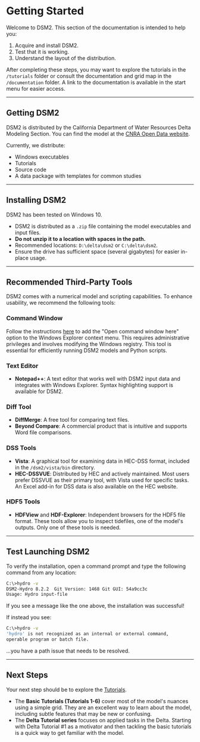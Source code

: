 # Getting Started

Welcome to DSM2. This section of the documentation is intended to help you:

1. Acquire and install DSM2.
2. Test that it is working.
3. Understand the layout of the distribution.

After completing these steps, you may want to explore the tutorials in the `/tutorials` folder or consult the documentation and grid map in the `/documentation` folder. A link to the documentation is available in the start menu for easier access.

---

## Getting DSM2

DSM2 is distributed by the California Department of Water Resources Delta Modeling Section. You can find the model at the [CNRA Open Data website](https://data.cnra.ca.gov/dataset/dsm2).

Currently, we distribute:

- Windows executables
- Tutorials
- Source code
- A data package with templates for common studies

---

## Installing DSM2

DSM2 has been tested on Windows 10.

- DSM2 is distributed as a `.zip` file containing the model executables and input files.
- **Do not unzip it to a location with spaces in the path.**
- Recommended locations: `D:\delta\dsm2` or `C:\delta\dsm2`.
- Ensure the drive has sufficient space (several gigabytes) for easier in-place usage.

---

## Recommended Third-Party Tools

DSM2 comes with a numerical model and scripting capabilities. To enhance usability, we recommend the following tools:

### Command Window
Follow the instructions [here](https://www.windowscentral.com/add-open-command-window-here-back-context-menu-windows-10) to add the "Open command window here" option to the Windows Explorer context menu. This requires administrative privileges and involves modifying the Windows registry. This tool is essential for efficiently running DSM2 models and Python scripts.

### Text Editor
- **Notepad++**: A text editor that works well with DSM2 input data and integrates with Windows Explorer. Syntax highlighting support is available for DSM2.

### Diff Tool
- **DiffMerge**: A free tool for comparing text files.
- **Beyond Compare**: A commercial product that is intuitive and supports Word file comparisons.

### DSS Tools
- **Vista**: A graphical tool for examining data in HEC-DSS format, included in the `/dsm2/vista/bin` directory.
- **HEC-DSSVUE**: Distributed by HEC and actively maintained. Most users prefer DSSVUE as their primary tool, with Vista used for specific tasks. An Excel add-in for DSS data is also available on the HEC website.

### HDF5 Tools
- **HDFView** and **HDF-Explorer**: Independent browsers for the HDF5 file format. These tools allow you to inspect tidefiles, one of the model's outputs. Only one of these tools is needed.

---

## Test Launching DSM2

To verify the installation, open a command prompt and type the following command from any location:

```bash
C:\>hydro -v
DSM2-Hydro 8.2.2  Git Version: 1468 Git GUI: 54a9cc3c
Usage: Hydro input-file
```

If you see a message like the one above, the installation was successful!

If instead you see:

```bash
C:\>hydro -v
'hydro' is not recognized as an internal or external command,
operable program or batch file.
```

...you have a path issue that needs to be resolved.

---

## Next Steps

Your next step should be to explore the [Tutorials](tutorials/An_Introduction_to_DSM2_Tutorials.md).

- The **Basic Tutorials (Tutorials 1-6)** cover most of the model's nuances using a simple grid. They are an excellent way to learn about the model, including subtle features that may be new or confusing.
- The **Delta Tutorial series** focuses on applied tasks in the Delta. Starting with Delta Tutorial #1 as a motivator and then tackling the basic tutorials is a quick way to get familiar with the model.

